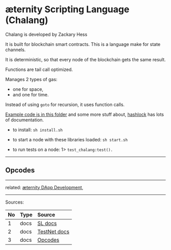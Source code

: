 æternity Scripting Language (Chalang)
=====================================

Chalang is developed by Zackary Hess

It is built for blockchain smart contracts. This is a language make for
state channels.

It is deterministic, so that every node of the blockchain gets the same
result.

Functions are tail call optimized.

Manages 2 types of gas:
* one for space,
* and one for time.

Instead of using `goto` for recursion, it uses function calls.

[Example code is in this folder](https://github.com/aeternity/chalang/blob/master/examples)
and some more stuff about,
[hashlock](../../../../aeternity/chalang/blob/master/examples/hashlock.fs)
has lots of documentation.

* to install: `sh install.sh`

* to start a node with these libraries loaded: `sh start.sh`

* to run tests on a node: 1> `test_chalang:test().`
***
## Opcodes


***
related: [æternity DApp Development](æternity-DApp-Development),
***

Sources:

| No | Type | Source                                                           |
|:---|:-----|:-----------------------------------------------------------------|
| 1  | docs | [SL docs](../../../../aeternity/chalang/blob/master/README.md)   |
| 2  | docs | [TestNet docs](../../../../aeternity/testnet/tree/master/docs/)  |
| 3  | docs | [Opcodes](../../../../aeternity/chalang/blob/master//opcodes.md) |

